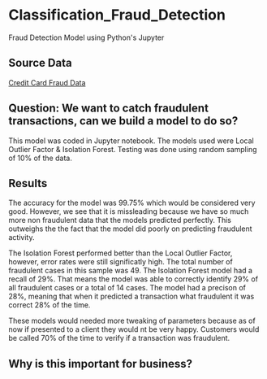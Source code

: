 

# Classification_Fraud_Detection
Fraud Detection Model using Python's Jupyter

## Source Data
[Credit Card Fraud Data](https://www.kaggle.com/mlg-ulb/creditcardfraud)


## Question: We want to catch fraudulent transactions, can we build a model to do so?

This model was coded in Jupyter notebook. The models used were Local Outlier Factor & Isolation Forest. Testing was done using random sampling of 10% of the data.

## Results

The accuracy for the model was 99.75% which would be considered very good. However, we see that it is missleading because we have so much more non fraudulent data that the models predicted perfectly. This outweighs the the fact that the model did poorly on predicting fraudulent activity.

The Isolation Forest performed better than the Local Outlier Factor, however, error rates were still significatly high. The total number of fraudulent cases in this sample was 49. The Isolation Forest model had a recall of 29%. That means the model was able to correctly identify 29% of all fraudulent cases or a total of 14 cases. The model had a precison of 28%, meaning that when it predicted a transaction what fraudulent it was correct 28% of the time.

These models would needed more tweaking of parameters because as of now if presented to a client they would nt be very happy. Customers would be called 70% of the time to verify if a transaction was fraudulent. 

## Why is this important for business?


